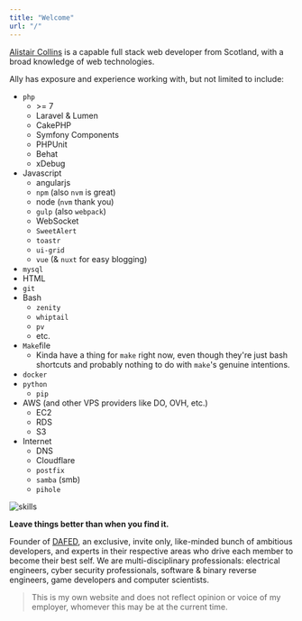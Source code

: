 ```yaml
---
title: "Welcome"
url: "/"
---
```


[Alistair Collins](https://github.com/alistaircol) is a capable full stack web developer from Scotland, with a broad knowledge of web technologies.

Ally has exposure and experience working with, but not limited to include:

* `php`
    * \>= 7
    * Laravel & Lumen
    * CakePHP
    * Symfony Components
    * PHPUnit
    * Behat
    * xDebug
* Javascript
    * angularjs
    * `npm` (also `nvm` is great)
    * node (`nvm` thank you)
    * `gulp` (also `webpack`)
    * WebSocket
    * `SweetAlert`
    * `toastr`
    * `ui-grid`
    * `vue` (& `nuxt` for easy blogging)
* `mysql`
* HTML
* `git`
* Bash
    * `zenity`
    * `whiptail`
    * `pv`
    * etc.
* `Make`file
    * Kinda have a thing for `make` right now, even though they're just bash shortcuts and probably nothing to do with `make`'s genuine intentions.
* `docker`
* `python`
    * `pip`
* AWS (and other VPS providers like DO, OVH, etc.)
    * EC2
    * RDS
    * S3
* Internet
    * DNS
    * Cloudflare
    * `postfix`
    * `samba` (smb)
    * `pihole`
    
![skills](https://static.ac93.uk/resume/skills.png)

**Leave things better than when you find it.**

Founder of [DAFED](https://dafedteam.com/), an exclusive, invite only, like-minded bunch of ambitious developers, and experts in their respective areas who drive each member to become their best self. We are multi-disciplinary professionals: electrical engineers, cyber security professionals, software & binary reverse engineers, game developers and computer scientists.

> This is my own website and does not reflect opinion or voice of my employer, whomever this may be at the current time.
